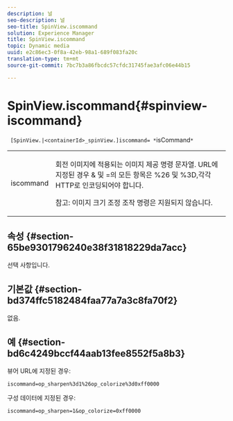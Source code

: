 ```yaml
---
description: 널
seo-description: 널
seo-title: SpinView.iscommand
solution: Experience Manager
title: SpinView.iscommand
topic: Dynamic media
uuid: e2c86ec3-0f8a-42eb-98a1-689f083fa20c
translation-type: tm+mt
source-git-commit: 7bc7b3a86fbcdc57cfdc31745fae3afc06e44b15

---
```



# SpinView.iscommand{#spinview-iscommand}

` [SpinView.|<containerId>_spinView.]iscommand= *`isCommand`*`

<table id="table_18D47E7C6A2D4D68B94225CB621D5F7C"> 
 <tbody> 
  <tr> 
   <td colname="col1"> <p> <span class="codeph"><span class="varname"> iscommand</span></span> </p> </td> 
   <td colname="col2"> <p> 회전 이미지에 적용되는 이미지 제공 명령 문자열. URL에 지정된 경우 &amp; <span class="codeph"></span><span class="codeph"> 및</span> =의 모든 항목은 <span class="codeph"> %26</span> 및 <span class="codeph"> %3D</span>,각각 HTTP로 인코딩되어야 합니다. </p> <p> <p>참고: 이미지 크기 조정 조작 명령은 지원되지 않습니다. </p> </p> </td> 
  </tr> 
 </tbody> 
</table>

## 속성 {#section-65be9301796240e38f31818229da7acc}

선택 사항입니다.

## 기본값 {#section-bd374ffc5182484faa77a7a3c8fa70f2}

없음.

## 예 {#section-bd6c4249bccf44aab13fee8552f5a8b3}

뷰어 URL에 지정된 경우:

`iscommand=op_sharpen%3d1%26op_colorize%3d0xff0000`

구성 데이터에 지정된 경우:

`iscommand=op_sharpen=1&op_colorize=0xff0000`
